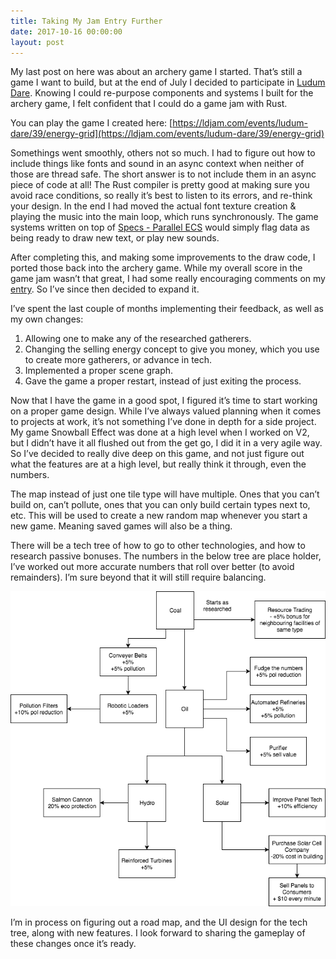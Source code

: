 ```yaml
---
title: Taking My Jam Entry Further
date: 2017-10-16 00:00:00
layout: post
---
```


My last post on here was about an archery game I started. That’s still a game I want to build, but at the end of July I decided to participate in [Ludum Dare](https://ldjam.com/). Knowing I could re-purpose components and systems I built for the archery game, I felt confident that I could do a game jam with Rust.

You can play the game I created here: [https://ldjam.com/events/ludum-dare/39/energy-grid](https://ldjam.com/events/ludum-dare/39/energy-grid)

Somethings went smoothly, others not so much. I had to figure out how to include things like fonts and sound in an async context when neither of those are thread safe. The short answer is to not include them in an async piece of code at all! The Rust compiler is pretty good at making sure you avoid race conditions, so really it’s best to listen to its errors, and re-think your design.  In the end I had moved the actual font texture creation & playing the music into the main loop, which runs synchronously. The game systems written on top of [Specs - Parallel ECS](https://github.com/slide-rs/specs) would simply flag data as being ready to draw new text, or play new sounds.

After completing this, and making some improvements to the draw code, I ported those back into the archery game. While my overall score in the game jam wasn’t that great, I had some really encouraging comments on my [entry](https://ldjam.com/events/ludum-dare/39/energy-grid). So I’ve since then decided to expand it.

I’ve spent the last couple of months implementing their feedback, as well as my own changes:

1. Allowing one to make any of the researched gatherers.
2. Changing the selling energy concept to give you money, which you use to create more gatherers, or advance in tech.
3. Implemented a proper scene graph.
4. Gave the game a proper restart, instead of just exiting the process.

Now that I have the game in a good spot, I figured it’s time to start working on a proper game design. While I’ve always valued planning when it comes to projects at work, it’s not something I’ve done in depth for a side project. My game Snowball Effect was done at a high level when I worked on V2, but I didn’t have it all flushed out from the get go, I did it in a very agile way. So I’ve decided to really dive deep on this game, and not just figure out what the features are at a high level, but really think it through, even the numbers.

The map instead of just one tile type  will have multiple. Ones that you can’t build on, can’t pollute, ones that you can only build certain types next to, etc. This will be used to create a new random map whenever you start a new game. Meaning saved games will also be a thing.

There will be a tech tree of how to go to other technologies, and how to research passive bonuses. The numbers in the below tree are place holder, I’ve worked out more accurate numbers that roll over better (to avoid remainders). I’m sure beyond that it will still require balancing.

![Tech tree of upgrade/technology system](/assets/EnergyGridTechTree.png)

I’m in process on figuring out a road map, and the UI design for the tech tree, along with new features. I look forward to sharing the gameplay of these changes once it’s ready.

